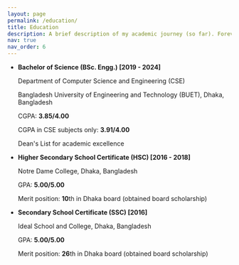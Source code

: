 ```yaml
---
layout: page
permalink: /education/
title: Education
description: A brief description of my academic journey (so far). Forever in debt of all of my teachers.
nav: true
nav_order: 6
---
```


- **Bachelor of Science (BSc. Engg.) \[2019 - 2024\]**

  Department of Computer Science and Engineering (CSE)  

  Bangladesh University of Engineering and Technology (BUET), Dhaka, Bangladesh  

  CGPA: **3.85/4.00**

  CGPA in CSE subjects only: **3.91/4.00**

  Dean's List for academic excellence



- **Higher Secondary School Certificate (HSC) \[2016 - 2018\]**

  Notre Dame College, Dhaka, Bangladesh  

  GPA: **5.00/5.00**

  Merit position: **10**th in Dhaka board (obtained board scholarship)



- **Secondary School Certificate (SSC) \[2016\]**

  Ideal School and College, Dhaka, Bangladesh  

  GPA: **5.00/5.00**

  Merit position: **26**th in Dhaka board (obtained board scholarship)

